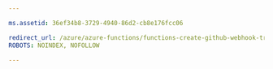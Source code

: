 ```yaml
---

ms.assetid: 36ef34b8-3729-4940-86d2-cb8e176fcc06

redirect_url: /azure/azure-functions/functions-create-github-webhook-triggered-function
ROBOTS: NOINDEX, NOFOLLOW

---
```

